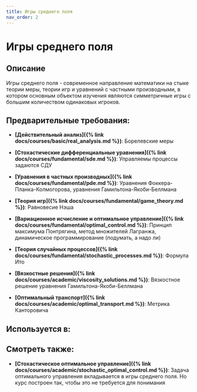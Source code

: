 ```yaml
---
title: Игры среднего поля
nav_order: 2
---
```


# Игры среднего поля


## Описание 
Игры среднего поля - современное направление математики на стыке теории меры, теории игр и уравнений с частными производными, 
в котором основным объектом изучения являются симметричные игры с большим количеством одинаковых игроков. 


## Предварительные требования:

- **[Действительный анализ]({% link docs/courses/basic/real_analysis.md %})**: Борелевские меры


- **[Стохастические дифференциальные уравнения]({% link docs/courses/fundamental/sde.md %})**: Управляемы процессы задаются СДУ


- **[Уравнения в частных производных]({% link docs/courses/fundamental/pde.md %})**: Уравнения Фоккера-Планка-Колмогорова, уравнения Гамильтона-Якоби-Беллмана


- **[Теория игр]({% link docs/courses/fundamental/game_theory.md %})**: Равновесие Нэша


- **[Вариационное исчисление и оптимальное управление]({% link docs/courses/fundamental/optimal_control.md %})**: Принцип максимума Понтрягина, метод множителей Лагранжа, динамическое программирование (подумать, а надо ли)


- **[Теория случайных процессов]({% link docs/courses/fundamental/stochastic_processes.md %})**: Формула Ито


- **[Вязкостные решения]({% link docs/courses/academic/viscosity_solutions.md %})**: Вязкостное решение уравнения Гамильтона-Якоби-Беллмана


- **[Оптимальный транспорт]({% link docs/courses/academic/optimal_transport.md %})**: Метрика Канторовича



## Используется в:


## Смотреть также:

- **[Стохастическое оптимальное управление]({% link docs/courses/academic/stochastic_optimal_control.md %})**: Задача оптимального управления вкладывается в игры среднего поля. 
Но курс построен так, чтобы это не требуется для понимания

